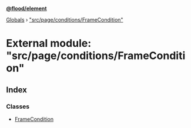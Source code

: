**[@flood/element](../README.md)**

[Globals](../globals.md) › ["src/page/conditions/FrameCondition"](_src_page_conditions_framecondition_.md)

# External module: "src/page/conditions/FrameCondition"

## Index

### Classes

* [FrameCondition](../classes/_src_page_conditions_framecondition_.framecondition.md)